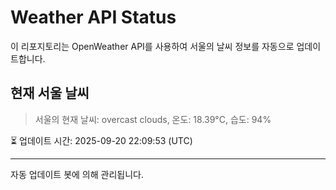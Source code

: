 
# Weather API Status

이 리포지토리는 OpenWeather API를 사용하여 서울의 날씨 정보를 자동으로 업데이트합니다.

## 현재 서울 날씨
> 서울의 현재 날씨: overcast clouds, 온도: 18.39°C, 습도: 94%

⏳ 업데이트 시간: 2025-09-20 22:09:53 (UTC)

---
자동 업데이트 봇에 의해 관리됩니다.
